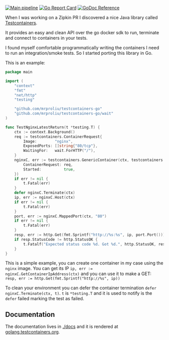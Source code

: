 [![Main pipeline](https://github.com/mrproliu/testcontainers-go/actions/workflows/ci.yml/badge.svg?branch=master)](https://github.com/mrproliu/testcontainers-go/actions/workflows/ci.yml)
[![Go Report Card](https://goreportcard.com/badge/github.com/mrproliu/testcontainers-go)](https://goreportcard.com/report/github.com/mrproliu/testcontainers-go)
[![GoDoc Reference](https://camo.githubusercontent.com/8609cfcb531fa0f5598a3d4353596fae9336cce3/68747470733a2f2f676f646f632e6f72672f6769746875622e636f6d2f79616e6777656e6d61692f686f772d746f2d6164642d62616467652d696e2d6769746875622d726561646d653f7374617475732e737667)](https://pkg.go.dev/github.com/mrproliu/testcontainers-go)

When I was working on a Zipkin PR I discovered a nice Java library called
[Testcontainers](https://www.testcontainers.org/).

It provides an easy and clean API over the go docker sdk to run, terminate and
connect to containers in your tests.

I found myself comfortable programmatically writing the containers I need to run
an integration/smoke tests. So I started porting this library in Go.

This is an example:

```go
package main

import (
	"context"
	"fmt"
	"net/http"
	"testing"

	"github.com/mrproliu/testcontainers-go"
	"github.com/mrproliu/testcontainers-go/wait"
)

func TestNginxLatestReturn(t *testing.T) {
	ctx := context.Background()
	req := testcontainers.ContainerRequest{
		Image:        "nginx",
		ExposedPorts: []string{"80/tcp"},
		WaitingFor:   wait.ForHTTP("/"),
	}
	nginxC, err := testcontainers.GenericContainer(ctx, testcontainers.GenericContainerRequest{
		ContainerRequest: req,
		Started:          true,
	})
	if err != nil {
		t.Fatal(err)
	}
	defer nginxC.Terminate(ctx)
	ip, err := nginxC.Host(ctx)
	if err != nil {
		t.Fatal(err)
	}
	port, err := nginxC.MappedPort(ctx, "80")
	if err != nil {
		t.Fatal(err)
	}
	resp, err := http.Get(fmt.Sprintf("http://%s:%s", ip, port.Port()))
	if resp.StatusCode != http.StatusOK {
		t.Fatalf("Expected status code %d. Got %d.", http.StatusOK, resp.StatusCode)
	}
}
```
This is a simple example, you can create one container in my case using the
`nginx` image. You can get its IP `ip, err := nginxC.GetContainerIpAddress(ctx)` and you
can use it to make a GET: `resp, err := http.Get(fmt.Sprintf("http://%s", ip))`

To clean your environment you can defer the container termination `defer
nginxC.Terminate(ctx, t)`. `t` is `*testing.T` and it is used to notify is the
`defer` failed marking the test as failed.

## Documentation

The documentation lives in [./docs](./docs) and it is rendered at
[golang.testcontainers.org](https://golang.testcontainers.org).
